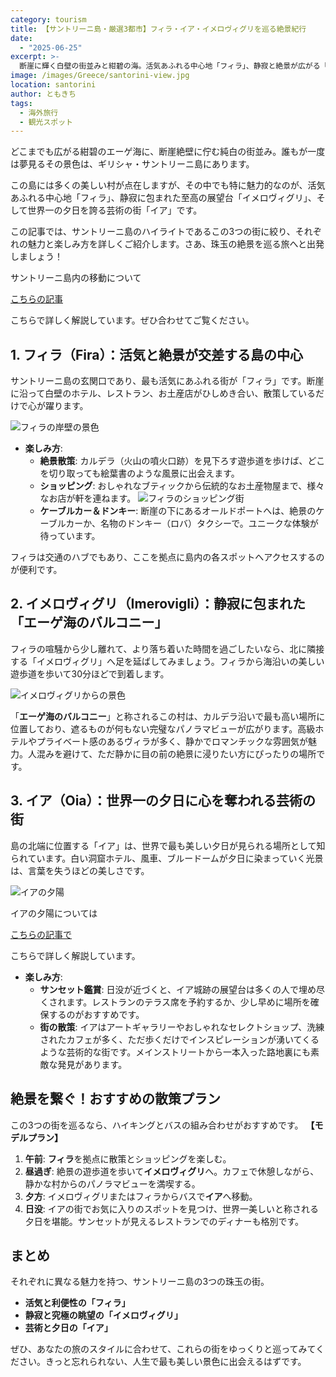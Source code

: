```yaml
---
category: tourism
title: 【サントリーニ島・厳選3都市】フィラ・イア・イメロヴィグリを巡る絶景紀行
date:
  - "2025-06-25"
excerpt: >-
  断崖に輝く白壁の街並みと紺碧の海。活気あふれる中心地「フィラ」、静寂と絶景が広がる「イメロヴィグリ」、世界一ロマンチックな夕日の「イア」。絶対に外せない必見の3都市に絞り、その魅力を余すことなく徹底解説します。初心者でも安心のモデルコースを網羅。この記事を手に、一生忘れられない感動の旅を計画しましょう。
image: /images/Greece/santorini-view.jpg
location: santorini
author: ともきち
tags:
  - 海外旅行
  - 観光スポット
---
```


どこまでも広がる紺碧のエーゲ海に、断崖絶壁に佇む純白の街並み。誰もが一度は夢見るその景色は、ギリシャ・サントリーニ島にあります。

この島には多くの美しい村が点在しますが、その中でも特に魅力的なのが、活気あふれる中心地「フィラ」、静寂に包まれた至高の展望台「イメロヴィグリ」、そして世界一の夕日を誇る芸術の街「イア」です。

この記事では、サントリーニ島のハイライトであるこの3つの街に絞り、それぞれの魅力と楽しみ方を詳しくご紹介します。さあ、珠玉の絶景を巡る旅へと出発しましょう！

サントリーニ島内の移動について

[こちらの記事](./Santorini-Transportation)

こちらで詳しく解説しています。ぜひ合わせてご覧ください。

## 1. フィラ（Fira）：活気と絶景が交差する島の中心

サントリーニ島の玄関口であり、最も活気にあふれる街が「フィラ」です。断崖に沿って白壁のホテル、レストラン、お土産店がひしめき合い、散策しているだけで心が躍ります。

![フィラの岸壁の景色](/images/Greece/fira-view.jpg)

- **楽しみ方**:
  - **絶景散策**: カルデラ（火山の噴火口跡）を見下ろす遊歩道を歩けば、どこを切り取っても絵葉書のような風景に出会えます。
  - **ショッピング**: おしゃれなブティックから伝統的なお土産物屋まで、様々なお店が軒を連ねます。
    ![フィラのショッピング街](/images/Greece/fira-shopping-street.jpg)
  - **ケーブルカー＆ドンキー**: 断崖の下にあるオールドポートへは、絶景のケーブルカーか、名物のドンキー（ロバ）タクシーで。ユニークな体験が待っています。

フィラは交通のハブでもあり、ここを拠点に島内の各スポットへアクセスするのが便利です。

## 2. イメロヴィグリ（Imerovigli）：静寂に包まれた「エーゲ海のバルコニー」

フィラの喧騒から少し離れて、より落ち着いた時間を過ごしたいなら、北に隣接する「イメロヴィグリ」へ足を延ばしてみましょう。フィラから海沿いの美しい遊歩道を歩いて30分ほどで到着します。

![イメロヴィグリからの景色](/images/Greece/imerovigli-view.jpg)

「**エーゲ海のバルコニー**」と称されるこの村は、カルデラ沿いで最も高い場所に位置しており、遮るものが何もない完璧なパノラマビューが広がります。高級ホテルやプライベート感のあるヴィラが多く、静かでロマンチックな雰囲気が魅力。人混みを避けて、ただ静かに目の前の絶景に浸りたい方にぴったりの場所です。

## 3. イア（Oia）：世界一の夕日に心を奪われる芸術の街

島の北端に位置する「イア」は、世界で最も美しい夕日が見られる場所として知られています。白い洞窟ホテル、風車、ブルードームが夕日に染まっていく光景は、言葉を失うほどの美しさです。

![イアの夕陽](/images/Greece/oia-castle-sunset-view.jpg)

イアの夕陽については

[こちらの記事で](./Oia-Sunset-Guide)

こちらで詳しく解説しています。

- **楽しみ方**:
  - **サンセット鑑賞**: 日没が近づくと、イア城跡の展望台は多くの人で埋め尽くされます。レストランのテラス席を予約するか、少し早めに場所を確保するのがおすすめです。
  - **街の散策**: イアはアートギャラリーやおしゃれなセレクトショップ、洗練されたカフェが多く、ただ歩くだけでインスピレーションが湧いてくるような芸術的な街です。メインストリートから一本入った路地裏にも素敵な発見があります。

## 絶景を繋ぐ！おすすめの散策プラン

この3つの街を巡るなら、ハイキングとバスの組み合わせがおすすめです。
**【モデルプラン】**

1. **午前**: **フィラ**を拠点に散策とショッピングを楽しむ。
2. **昼過ぎ**: 絶景の遊歩道を歩いて**イメロヴィグリ**へ。カフェで休憩しながら、静かな村からのパノラマビューを満喫する。
3. **夕方**: イメロヴィグリまたはフィラからバスで**イア**へ移動。
4. **日没**: イアの街でお気に入りのスポットを見つけ、世界一美しいと称される夕日を堪能。サンセットが見えるレストランでのディナーも格別です。

## まとめ

それぞれに異なる魅力を持つ、サントリーニ島の3つの珠玉の街。

- **活気と利便性の「フィラ」**
- **静寂と究極の眺望の「イメロヴィグリ」**
- **芸術と夕日の「イア」**

ぜひ、あなたの旅のスタイルに合わせて、これらの街をゆっくりと巡ってみてください。きっと忘れられない、人生で最も美しい景色に出会えるはずです。
